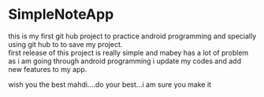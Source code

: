 # SimpleNoteApp
this is my first git hub project to practice android programming and specially using git hub to to save my project.   
first release of this project is really simple and mabey has a lot of problem
as i am going through android programming i update my codes and add new features to my app.

wish you the best mahdi....do your best...i am sure you make it

